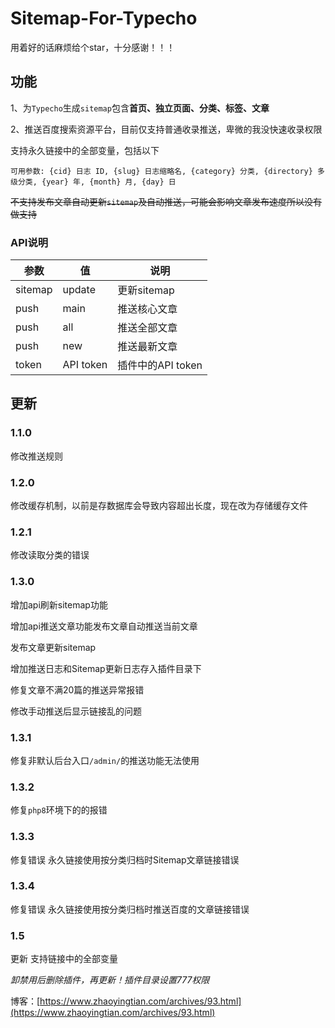 # Sitemap-For-Typecho

用着好的话麻烦给个star，十分感谢！！！

## 功能

1、为`Typecho`生成`sitemap`包含**首页、独立页面、分类、标签、文章**

2、推送百度搜索资源平台，目前仅支持普通收录推送，卑微的我没快速收录权限

支持永久链接中的全部变量，包括以下
```
可用参数: {cid} 日志 ID, {slug} 日志缩略名, {category} 分类, {directory} 多级分类, {year} 年, {month} 月, {day} 日
```

~~不支持发布文章自动更新`sitemap`及自动推送，可能会影响文章发布速度所以没有做支持~~

### API说明

| 参数 | 值 | 说明 | 
| ------- | --------- | ----------------- | 
| sitemap | update | 更新sitemap |
| push | main | 推送核心文章 |
| push | all | 推送全部文章 |
| push | new | 推送最新文章 |
| token | API token | 插件中的API token |

## 更新

### 1.1.0

修改推送规则

### 1.2.0

修改缓存机制，以前是存数据库会导致内容超出长度，现在改为存储缓存文件

### 1.2.1

修改读取分类的错误

### 1.3.0

增加api刷新sitemap功能

增加api推送文章功能发布文章自动推送当前文章

发布文章更新sitemap

增加推送日志和Sitemap更新日志存入插件目录下

修复文章不满20篇的推送异常报错

修改手动推送后显示链接乱的问题

### 1.3.1

修复非默认后台入口`/admin/`的推送功能无法使用

### 1.3.2

修复`php8`环境下的的报错

### 1.3.3

修复错误 永久链接使用按分类归档时Sitemap文章链接错误

### 1.3.4

修复错误 永久链接使用按分类归档时推送百度的文章链接错误

### 1.5

更新 支持链接中的全部变量

*卸禁用后删除插件，再更新！插件目录设置777权限*

博客：[https://www.zhaoyingtian.com/archives/93.html](https://www.zhaoyingtian.com/archives/93.html)
